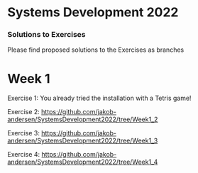 Systems Development 2022
========================

### Solutions to Exercises

Please find proposed solutions to the Exercises as branches

# Week 1

Exercise 1: You already tried the installation with a Tetris game!

Exercise 2: https://github.com/jakob-andersen/SystemsDevelopment2022/tree/Week1_2

Exercise 3: https://github.com/jakob-andersen/SystemsDevelopment2022/tree/Week1_3

Exercise 4: https://github.com/jakob-andersen/SystemsDevelopment2022/tree/Week1_4


